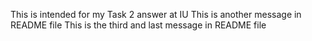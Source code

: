 This is intended for my Task 2 answer at IU
This is another message in README file
This is the third and last message in README file
